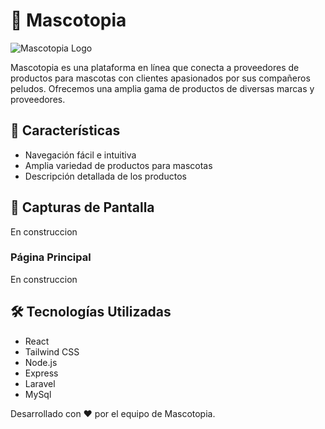 # 🐾 Mascotopia

![Mascotopia Logo](./resources/logo.svg)

Mascotopia es una plataforma en línea que conecta a proveedores de productos para mascotas con clientes apasionados por sus compañeros peludos. Ofrecemos una amplia gama de productos de diversas marcas y proveedores.

## 🚀 Características

- Navegación fácil e intuitiva
- Amplia variedad de productos para mascotas
- Descripción detallada de los productos

## 📸 Capturas de Pantalla
En construccion

### Página Principal
En construccion

## 🛠️ Tecnologías Utilizadas

- React
- Tailwind CSS
- Node.js
- Express
- Laravel
- MySql

Desarrollado con ❤️ por el equipo de Mascotopia.
